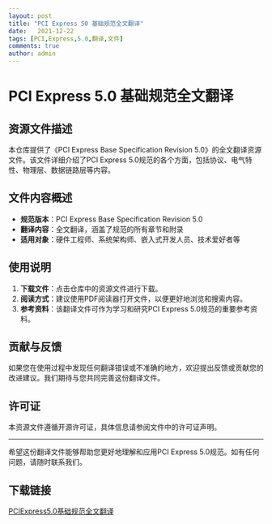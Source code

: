 ```yaml
---
layout: post
title: "PCI Express 50 基础规范全文翻译"
date:   2021-12-22
tags: [PCI,Express,5.0,翻译,文件]
comments: true
author: admin
---
```

# PCI Express 5.0 基础规范全文翻译

## 资源文件描述

本仓库提供了《PCI Express Base Specification Revision 5.0》的全文翻译资源文件。该文件详细介绍了PCI Express 5.0规范的各个方面，包括协议、电气特性、物理层、数据链路层等内容。

## 文件内容概述

- **规范版本**：PCI Express Base Specification Revision 5.0
- **翻译内容**：全文翻译，涵盖了规范的所有章节和附录
- **适用对象**：硬件工程师、系统架构师、嵌入式开发人员、技术爱好者等

## 使用说明

1. **下载文件**：点击仓库中的资源文件进行下载。
2. **阅读方式**：建议使用PDF阅读器打开文件，以便更好地浏览和搜索内容。
3. **参考资料**：该翻译文件可作为学习和研究PCI Express 5.0规范的重要参考资料。

## 贡献与反馈

如果您在使用过程中发现任何翻译错误或不准确的地方，欢迎提出反馈或贡献您的改进建议。我们期待与您共同完善这份翻译文件。

## 许可证

本资源文件遵循开源许可证，具体信息请参阅文件中的许可证声明。

---

希望这份翻译文件能够帮助您更好地理解和应用PCI Express 5.0规范。如有任何问题，请随时联系我们。

## 下载链接

[PCIExpress5.0基础规范全文翻译](https://pan.quark.cn/s/759617872590)